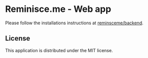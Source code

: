 
# Reminisce.me - Web app

Please follow the installations instructions at [reminsceme/backend](https://github.com/reminisceme/backend#readme).

## License

This application is distributed under the MIT license.
